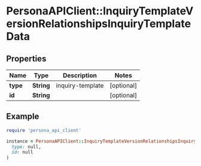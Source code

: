 # PersonaAPIClient::InquiryTemplateVersionRelationshipsInquiryTemplateData

## Properties

| Name | Type | Description | Notes |
| ---- | ---- | ----------- | ----- |
| **type** | **String** | inquiry-template | [optional] |
| **id** | **String** |  | [optional] |

## Example

```ruby
require 'persona_api_client'

instance = PersonaAPIClient::InquiryTemplateVersionRelationshipsInquiryTemplateData.new(
  type: null,
  id: null
)
```


